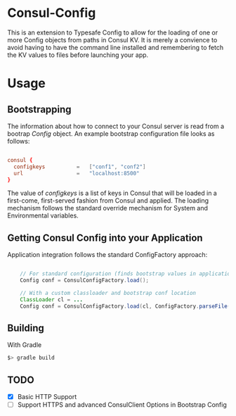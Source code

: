 # Consul-Config
This is an extension to Typesafe Config to allow for the loading of one or more Config objects from paths in Consul KV.  It is merely
a convience to avoid having to have the command line installed and remembering to fetch the KV values to files before launching your app.

# Usage
## Bootstrapping
The information about how to connect to your Consul server is read from a bootrap *Config* object.  An example bootstrap
configuration file looks as follows:

``` conf

consul {
  configkeys          =   ["conf1", "conf2"]
  url                 =   "localhost:8500"
}

```

The value of *configkeys* is a list of keys in Consul that will be loaded in a first-come, first-served fashion
from Consul and applied.  The loading mechanism follows the standard override mechanism for System and Environmental
variables.

## Getting Consul Config into your Application 
Application integration follows the standard ConfigFactory approach:

``` java

    // For standard configuration (finds bootstrap values in application.conf)
    Config conf = ConsulConfigFactory.load();

    // With a custom classloader and bootstrap conf location
    ClassLoader cl = ...
    Config conf = ConsulConfigFactory.load(cl, ConfigFactory.parseFile(new File("custom.conf")));


```

## Building
With Gradle

````bash
$> gradle build

````

## TODO
- [x]  Basic HTTP Support
- [ ]  Support HTTPS and advanced ConsulClient Options in Bootstrap Config
